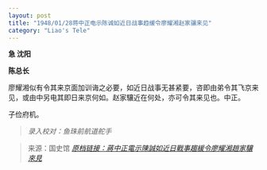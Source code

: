 ```yaml
---
layout: post
title: "1948/01/28蒋中正电示陈诚如近日战事趋缓令廖耀湘赵家骧来见"
category: "Liao's Tele"
---
```

**急 沈阳**

**陈总长**

廖耀湘似有令其来京面加训诲之必要，如近日战事无甚紧要，咨即由弟令其飞京来见，或由中另电其即日来京何如。赵家驤近在何处，亦可令其来见也。中正。


子俭府机。


> *录入校对：鱼珠前航道舵手*

> 来源：国史馆 [*原档链接：蔣中正電示陳誠如近日戰事趨緩令廖耀湘趙家驤來見*](https://ahonline.drnh.gov.tw/index.php?act=Display/image/5885989de_DwY1#1fl)